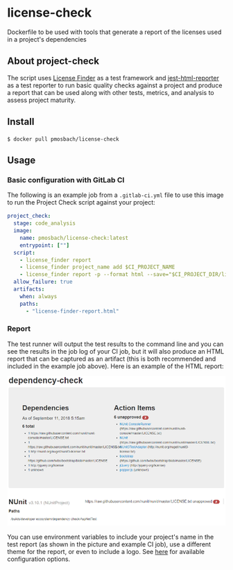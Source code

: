 # license-check

Dockerfile to be used with tools that generate a report of the licenses used in a project's dependencies

## About project-check

The script uses [License Finder](https://jestjs.io/) as a test framework and
[jest-html-reporter](https://github.com/Hargne/jest-html-reporter) as a test reporter to run
basic quality checks against a project and produce a report that can be used along with other
tests, metrics, and analysis to assess project maturity.

## Install

`$ docker pull pmosbach/license-check`

## Usage

### Basic configuration with GitLab CI

The following is an example job from a `.gitlab-ci.yml` file to use this image to run the Project
Check script against your project:

```yml
project_check:
  stage: code_analysis
  image:
    name: pmosbach/license-check:latest
    entrypoint: [""]
  script:
    - license_finder report
    - license_finder project_name add $CI_PROJECT_NAME
    - license_finder report -p --format html --save="$CI_PROJECT_DIR/license-finder-report.html"
  allow_failure: true
  artifacts:
    when: always
    paths:
      - "license-finder-report.html"
```

### Report

The test runner will output the test results to the command line and you can see the results in the
job log of your CI job, but it will also produce an HTML report that can be captured as an artifact
(this is both recommended and included in the example job above). Here is an example of the
HTML report:

![sample HTML report](docs/report_example.PNG)

You can use environment variables to include your project's name in the test report (as shown in
the picture and example CI job), use a different theme for the report, or even to include a logo.
See [here](https://github.com/Hargne/jest-html-reporter/wiki/configuration) for available
configuration options.
